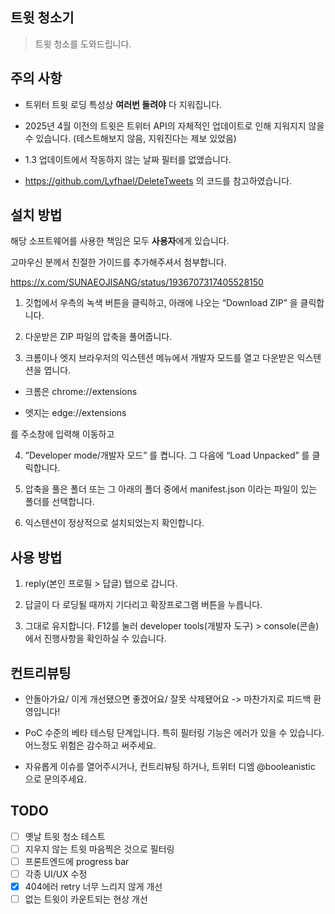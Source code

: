 ## 트윗 청소기 

> 트윗 청소를 도와드립니다.


## 주의 사항

- 트위터 트윗 로딩 특성상 **여러번 돌려야** 다 지워집니다.

- 2025년 4월 이전의 트윗은 트위터 API의 자체적인 업데이트로 인해 지워지지 않을 수 있습니다. (테스트해보지 않음, 지워진다는 제보 있었음)

- 1.3 업데이트에서 작동하지 않는 날짜 필터를 없앴습니다. 

- https://github.com/Lyfhael/DeleteTweets 의 코드를 참고하였습니다.


## 설치 방법 

해당 소프트웨어를 사용한 책임은 모두 **사용자**에게 있습니다. 

고마우신 분께서 친절한 가이드를 추가해주셔서 첨부합니다. 


https://x.com/SUNAEOJISANG/status/1936707317405528150 


1. 깃헙에서 우측의 녹색 버튼을 클릭하고, 아래에 나오는 “Download ZIP” 을 클릭합니다.

2. 다운받은 ZIP 파일의 압축을 풀어줍니다.

3. 크롬이나 엣지 브라우저의 익스텐션 메뉴에서 개발자 모드를 열고 다운받은 익스텐션을 엽니다.


 - 크롬은 chrome://extensions

 - 엣지는 edge://extensions


를 주소창에 입력해 이동하고 

4. ”Developer mode/개발자 모드” 를 켭니다. 그 다음에 “Load Unpacked” 를 클릭합니다.

5. 압축을 풀은 폴더 또는 그 아래의 폴더 중에서 manifest.json 이라는 파일이 있는 폴더를 선택합니다.

6. 익스텐션이 정상적으로 설치되었는지 확인합니다.

## 사용 방법 

1. reply(본인 프로필 > 답글) 탭으로 갑니다. 

2. 답글이 다 로딩될 때까지 기다리고 확장프로그램 버튼을 누릅니다. 

3. 그대로 유지합니다. F12를 눌러 developer tools(개발자 도구) > console(콘솔) 에서 진행사항을 확인하실 수 있습니다.


## 컨트리뷰팅 

- 안돌아가요/ 이게 개선됐으면 좋겠어요/ 잘못 삭제됐어요 -> 마찬가지로 피드백 환영입니다!

- PoC 수준의 베타 테스팅 단계입니다. 특히 필터링 기능은 에러가 있을 수 있습니다. 어느정도 위험은 감수하고 써주세요.

- 자유롭게 이슈를 열어주시거나, 컨트리뷰팅 하거나, 트위터 디엠 @booleanistic 으로 문의주세요. 


## TODO 

- [ ] 옛날 트윗 청소 테스트
- [ ] 지우지 않는 트윗 마음찍은 것으로 필터링
- [ ] 프론트엔드에 progress bar
- [ ] 각종 UI/UX 수정
- [x] 404에러 retry 너무 느리지 않게 개선 
- [ ] 없는 트윗이 카운트되는 현상 개선 
